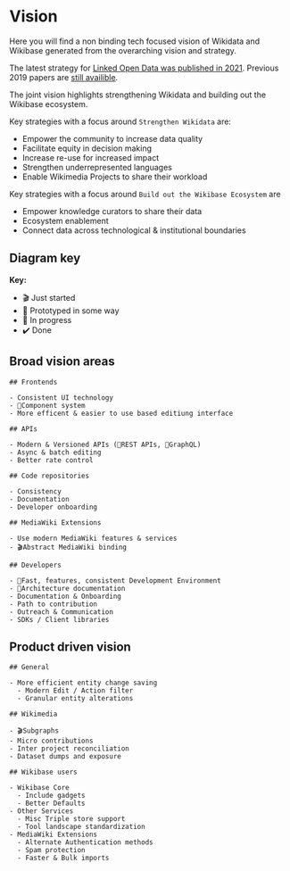 # Vision

Here you will find a non binding tech focused vision of Wikidata and Wikibase generated from the overarching vision and strategy.

The latest strategy for [Linked Open Data was published in 2021](https://meta.wikimedia.org/wiki/LinkedOpenData/Strategy2021).
Previous 2019 papers are [still availible](https://meta.wikimedia.org/wiki/Wikidata/Strategy/2019).

The joint vision highlights strengthening Wikidata and building out the Wikibase ecosystem.

Key strategies with a focus around `Strengthen Wikidata` are:

- Empower the community to increase data quality
- Facilitate equity in decision making
- Increase re-use for increased impact
- Strengthen underrepresented languages
- Enable Wikimedia Projects to share their workload

Key strategies with a focus around `Build out the Wikibase Ecosystem` are

- Empower knowledge curators to share their data
- Ecosystem enablement
- Connect data across technological & institutional boundaries

## Diagram key

**Key:**

- 🎬 Just started
- 🧪 Prototyped in some way
- 🚧 In progress
- ✔️ Done

## Broad vision areas

```markmap
## Frontends

- Consistent UI technology
- 🚧Component system
- More efficent & easier to use based editiung interface

## APIs

- Modern & Versioned APIs (🚧REST APIs, 🧪GraphQL)
- Async & batch editing
- Better rate control

## Code repositories

- Consistency
- Documentation
- Developer onboarding

## MediaWiki Extensions

- Use modern MediaWiki features & services
- 🎬Abstract MediaWiki binding

## Developers

- 🚧Fast, features, consistent Development Environment
- 🚧Architecture documentation
- Documentation & Onboarding
- Path to contribution
- Outreach & Communication
- SDKs / Client libraries

```

## Product driven vision

```markmap
## General

- More efficient entity change saving
  - Modern Edit / Action filter
  - Granular entity alterations

## Wikimedia

- 🎬Subgraphs
- Micro contributions
- Inter project reconciliation
- Dataset dumps and exposure

## Wikibase users

- Wikibase Core
  - Include gadgets
  - Better Defaults
- Other Services
  - Misc Triple store support
  - Tool landscape standardization
- MediaWiki Extensions
  - Alternate Authentication methods
  - Spam protection
  - Faster & Bulk imports
```
